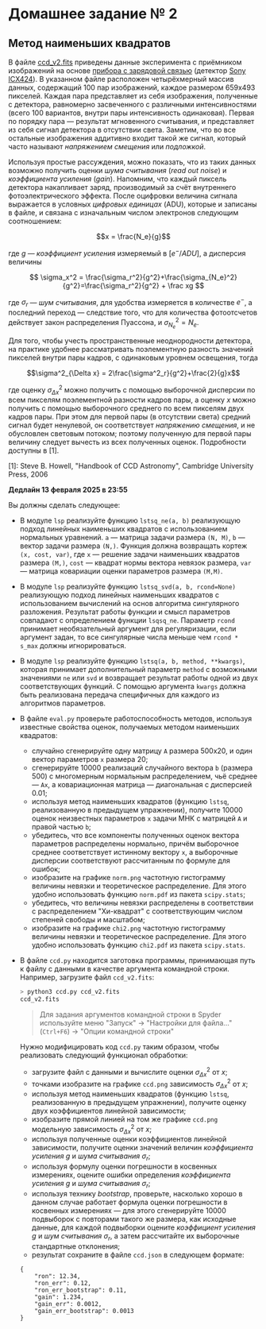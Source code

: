 # Домашнее задание № 2
## Метод наименьших квадратов

В файле [ccd_v2.fits](https://disk.yandex.ru/d/PQ4zZ-SkA5kzBw) приведены данные эксперимента с приёмником изображений на основе [прибора с зарядовой связью](https://ru.wikipedia.org/wiki/%D0%9F%D0%97%D0%A1) (детектор [Sony ICX424](https://s1-dl.theimagingsource.com/api/2.5/packages/publications/sensors-ccd/icx424al/e6f6a6dc-f966-5bf2-89ca-b1370715d416/icx424al_1.2.en_US.pdf)). В указанном файле расположен четырёхмерный массив данных, содержащий 100 пар изображений, каждое размером 659x493 пикселей. Каждая пара представляет из себя изображения, полученные с детектора, равномерно засвеченного с различными интенсивностями (всего 100 вариантов, внутри пары интенсивность одинаковая). Первая по порядку пара — результат мгновенного считывания, и представляет из себя сигнал детектора в отсутствии света.
Заметим, что во все остальные изображения аддитивно входит такой же сигнал, который часто называют _напряжением смещения_ или _подложкой_. 

Используя простые рассуждения, можно показать, что из таких данных возможно получить оценки _шума считывания_ (_read out noise_) и _коэффициента усиления_ (_gain_). Напомним, что каждый пиксель детектора накапливает заряд, производимый за счёт внутреннего фотоэлектрического эффекта. После оцифровки величина сигнала выражается в условных _цифровых единицах_ (ADU), которые и записаны в файле, и связана с изначальным числом электронов следующим соотношением:

$$x = \frac{N_e}{g}$$

где $g$ — _коэффициент усиления_ измеряемый в $[e^- / ADU]$, а дисперсия величины

$$
\sigma_x^2 = \frac{\sigma_r^2}{g^2}+\frac{\sigma_{N_e}^2}{g^2}=\frac{\sigma_r^2}{g^2} + \frac xg
$$

где $\sigma_r$ — _шум считывания_, для удобства измеряется в количестве $e^-$, а последний переход — следствие того, что для количества фотоотсчетов действует закон распределения Пуассона, и $\sigma^2_{N_e}=N_e$.

Для того, чтобы учесть пространственные неоднородности детектора, на практике удобнее рассматривать поэлементную разность значений пикселей внутри пары кадров, с одинаковым уровнем освещения, тогда

$$\sigma^2_{\Delta x} = 2\frac{\sigma^2_r}{g^2}+\frac{2}{g}x$$

где оценку $\sigma^2_{\Delta x}$ можно получить с помощью выборочной дисперсии по всем пикселям поэлементной разности кадров пары, а оценку $x$ можно получить с помощью выборочного среднего по всем пикселям двух кадров пары. При этом для первой пары (в отсутствии света) средний сигнал будет ненулевой, он соответствует _напряжению смещения_, и не обусловлен световым потоком; поэтому полученную для первой пары величину следует вычесть из всех полученных оценок. Подробности доступны в [1].

[1]: Steve B. Howell, "Handbook of CCD Astronomy", Cambridge University Press, 2006

**Дедлайн 13 февраля 2025 в 23:55**

Вы должны сделать следующее:

 - В модуле `lsp` реализуйте функцию `lstsq_ne(a, b)` реализующую подход линейных наименьших квадратов с использованием нормальных уравнений. `a` — матрица задачи размера `(N, M)`, `b` — вектор задачи размера `(N,)`.
Функция должна возвращать кортеж `(x, cost, var)`, где `x` — решение задачи наименьших квадратов размера `(M,)`, `cost` — квадрат нормы вектора невязок размера, `var` — матрица ковариации оценки параметров размера `(M,M)`.

 - В модуле `lsp` реализуйте функцию `lstsq_svd(a, b, rcond=None)` реализующую подход линейных наименьших квадратов с использованием вычислений на основ алгоритма сингулярного разложения. Результат работы функции и смысл параметров совпадают с определением функции `lsqsq_ne`. Параметр `rcond` принимает необязательный аргумент для регуляризации, если аргумент задан, то все сингулярные числа меньше чем `rcond * s_max` должны игнорироваться.

 - В модуле `lsp` реализуйте функцию `lstsq(a, b, method, **kwargs)`, которая принимает дополнительный параметр `method` с возможными значениями `ne` или `svd` и возвращает результат работы одной из двух соответствующих функций. С помощью аргумента `kwargs` должна быть реализована передача специфичных для каждого из алгоритмов параметров.

 - В файле `eval.py` проверьте работоспособность методов, используя известные свойства оценок, получаемых методом наименьших квадратов:
    * случайно сгенерируйте одну матрицу `A` размера 500x20, и один вектор параметров `x` размера 20;
    * сгенерируйте 10000 реализаций случайного вектора `b` (размера 500) с многомерным нормальным распределением, чьё среднее — `Ax`, а ковариационная матрица — диагональная с дисперсией 0.01;
    * используя метод наименьших квадратов (функцию `lstsq`, реализованную в предыдущем упражнении), получите 10000 оценок неизвестных параметров `x` задачи МНК с матрицей `A` и правой частью `b`;
    * убедитесь, что все компоненты полученных оценок вектора параметров распределены нормально, причём выборочное среднее соответствует истинному вектору `x`, а выборочные дисперсии соответствуют рассчитанным по формуле для ошибок;
    * изобразите на графике `norm.png` частотную гистограмму величины невязки и теоретическое распределение. Для этого удобно использовать функцию `norm.pdf` из пакета `scipy.stats`;
    * убедитесь, что величины невязки распределены в соответствии с распределением "Хи-квадрат" с соответствующим числом степеней свободы и масштабом;
    * изобразите на графике `chi2.png` частотную гистограмму величины невязки и теоретическое распределение. Для этого удобно использовать функцию `chi2.pdf` из пакета `scipy.stats`.

 - В файле `ccd.py` находится заготовка программы, принимающая путь к файлу с данными в качестве аргумента командной строки. Например, загрузите файл `ccd_v2.fits`:
   ```bash
   > python3 ccd.py ccd_v2.fits
   ccd_v2.fits
   ```
   > Для задания аргументов командной строки в Spyder используйте меню "Запуск" -> "Настройки для файла..." (`Ctrl+F6`) -> "Опции командной строки"

   Нужно модифицировать код `ccd.py` таким образом, чтобы реализовать следующий функционал обработки:
    * загрузите файл с данными и вычислите оценки $\sigma^2_{\Delta x}$ от $x$;
    * точками изобразите на графике `ccd.png` зависимость $\sigma^2_{\Delta x}$ от $x$;
    * используя метод наименьших квадратов (функцию `lstsq`, реализованную в предыдущем упражнении), получите оценку двух коэффициентов линейной зависимости;
    * изобразите прямой линией на том же графике `ccd.png` модельную зависимость $\sigma^2_{\Delta x}$ от $x$;
    * используя полученные оценки коэффициентов линейной зависимости, получите оценки значений величин _коэффициента усиления_ $g$ и _шума считывания_ $\sigma_r$;
    * используя формулу оценки погрешности в косвенных измерениях, оцените ошибки определения _коэффициента усиления_ $g$ и _шума считывания_ $\sigma_r$;
    * используя технику *bootstrap*, проверьте, насколько хорошо в данном случае работает формула оценки погрешности в косвенных измерениях — для этого сгенерируйте 10000 подвыборок с повторами такого же размера, как исходные данные, для каждой подвыборки оцените _коэффициент усиления_ $g$ и _шум считывания_ $\sigma_r$, а затем рассчитайте их выборочные стандартные отклонения;
    * результат сохраните в файле `ccd.json` в следующем формате:
    ```
    {
        "ron": 12.34,
        "ron_err": 0.12,
        "ron_err_bootstrap": 0.11,
        "gain": 1.234,
        "gain_err": 0.0012,
        "gain_err_bootstrap": 0.0013
    }
    ```
